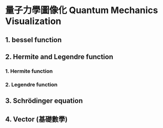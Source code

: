 # 量子力學圖像化 Quantum Mechanics Visualization

## 1. bessel function
## 2. Hermite and Legendre function
### 1. Hermite function
### 2. Legendre function
## 3. Schrödinger equation
## 4. Vector (基礎數學)
